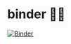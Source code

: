 # binder :avocado::bagel:

[![Binder](https://mybinder.org/badge_logo.svg)](https://mybinder.org/v2/gh/singapore-noodles/binder/HEAD)
